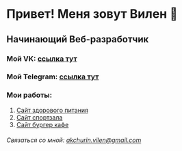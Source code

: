 # Привет! Меня зовут Вилен 👋
## Начинающий Веб-разработчик
### Мой VK: [ссылка тут](https://vk.com/vilen_akchurin)
### Мой Telegram: [ссылка тут](https://t.me/vilen_akchurin)
### Мои работы:
1. [Сайт здорового питания](https://vilen67rus.github.io/Module02-Shop/dist/)
2. [Сайт спортзала](https://vilen67rus.github.io/Module01-Gym/)
3. [Сайт бургер кафе](https://vilen67rus.github.io/Module01-Burger/menu.html)
###### Связаться со мной: akchurin.vilen@gmail.com
